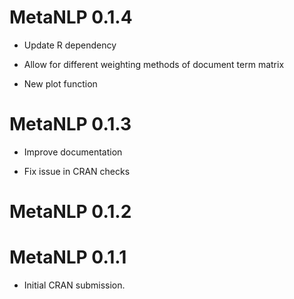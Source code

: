 # MetaNLP 0.1.4

* Update R dependency

* Allow for different weighting methods of document term matrix

* New plot function

# MetaNLP 0.1.3

* Improve documentation

* Fix issue in CRAN checks

# MetaNLP 0.1.2

# MetaNLP 0.1.1

* Initial CRAN submission.
